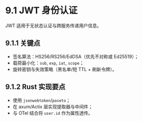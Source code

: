 # 9.1 JWT 身份认证

JWT 适用于无状态认证与跨服务传递用户信息。

## 9.1.1 关键点

- 签名算法：HS256/RS256/EdDSA（优先不对称或 Ed25519）；
- 载荷最小化：`sub`, `exp`, `iat`, `scope`；
- 旋转密钥与失效策略（黑名单/短 TTL + 刷新令牌）。

## 9.1.2 Rust 实现要点

- 使用 `jsonwebtoken`/`paseto`；
- 在 axum/Actix 层实现提取器与中间件；
- 与 OTel 结合将 `user.id` 作为属性透传。

